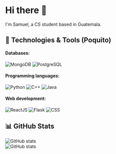# Hi there 👋

I'm Samuel, a CS student based in Guatemala. 
<!---
<br/> ![Profile views](https://gpvc.arturio.dev/chamale-rac)
-->

## 🔧 Technologies & Tools (Poquito)

#### Databases:
![MongoDB](https://img.shields.io/badge/-MongoDB-green?style=for-the-badge&logo=mongodb)
![PostgreSQL](https://img.shields.io/badge/-PostgreSQL-336791?style=for-the-badge&logo=postgresql&logoColor=white)
#### Programming languages:
![Python](https://img.shields.io/badge/-Python-blue?style=for-the-badge&logo=python)
![C++](https://img.shields.io/badge/-C++-00599C?style=for-the-badge&logo=c%2B%2B)
![Java](https://img.shields.io/badge/-Java-007396?style=for-the-badge&logo=java)
#### Web development:
![ReactJS](https://img.shields.io/badge/-ReactJS-61DAFB?style=for-the-badge&logo=react&logoColor=white)
![Flask](https://img.shields.io/badge/-Flask-black?style=for-the-badge&logo=flask)
![CSS](https://img.shields.io/badge/-CSS3-1572B6?style=for-the-badge&logo=css3)

## 📊 GitHub Stats

![GitHub stats](https://github-readme-streak-stats.herokuapp.com/?user=chamale-rac&layout=compact&theme=dark) 
</br>
![GitHub stats](https://github-readme-stats-sigma-five.vercel.app/api/top-langs/?username=chamale-rac&layout=compact&theme=dark)
